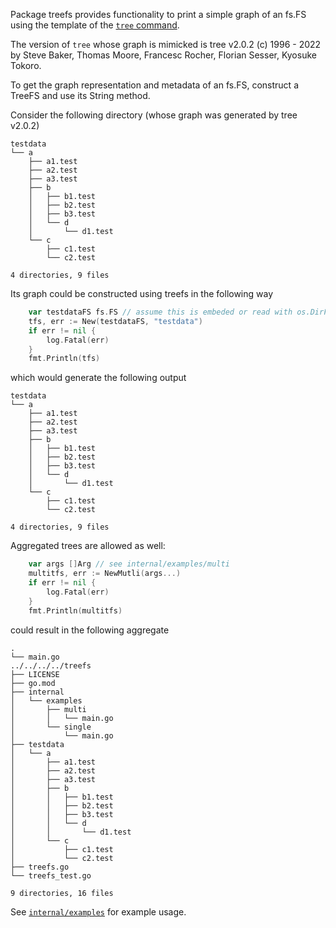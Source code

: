 Package treefs provides functionality to print a simple graph of an fs.FS using
the template of the [`tree` command](https://en.wikipedia.org/wiki/Tree_(command)).

The version of `tree` whose graph is mimicked is tree v2.0.2 (c) 1996 - 2022 by
Steve Baker, Thomas Moore, Francesc Rocher, Florian Sesser, Kyosuke Tokoro.

To get the graph representation and metadata of an fs.FS, construct a TreeFS
and use its String method.

Consider the following directory (whose graph was generated by tree v2.0.2)

    testdata
    └── a
        ├── a1.test
        ├── a2.test
        ├── a3.test
        ├── b
        │   ├── b1.test
        │   ├── b2.test
        │   ├── b3.test
        │   └── d
        │       └── d1.test
        └── c
            ├── c1.test
            └── c2.test

    4 directories, 9 files

Its graph could be constructed using treefs in the following way

```go
	var testdataFS fs.FS // assume this is embeded or read with os.DirFS
	tfs, err := New(testdataFS, "testdata")
	if err != nil {
		log.Fatal(err)
	}
	fmt.Println(tfs)
```

which would generate the following output

    testdata
    └── a
        ├── a1.test
        ├── a2.test
        ├── a3.test
        ├── b
        │   ├── b1.test
        │   ├── b2.test
        │   ├── b3.test
        │   └── d
        │       └── d1.test
        └── c
            ├── c1.test
            └── c2.test

    4 directories, 9 files

Aggregated trees are allowed as well:

```go
	var args []Arg // see internal/examples/multi
	multitfs, err := NewMutli(args...)
	if err != nil {
		log.Fatal(err)
	}
	fmt.Println(multitfs)
```

could result in the following aggregate

    .
    └── main.go
    ../../../../treefs
    ├── LICENSE
    ├── go.mod
    ├── internal
    │   └── examples
    │       ├── multi
    │       │   └── main.go
    │       └── single
    │           └── main.go
    ├── testdata
    │   └── a
    │       ├── a1.test
    │       ├── a2.test
    │       ├── a3.test
    │       ├── b
    │       │   ├── b1.test
    │       │   ├── b2.test
    │       │   ├── b3.test
    │       │   └── d
    │       │       └── d1.test
    │       └── c
    │           ├── c1.test
    │           └── c2.test
    ├── treefs.go
    └── treefs_test.go

    9 directories, 16 files

See [`internal/examples`](https://github.com/Algebra8/treefs/tree/main/internal/examples) for example usage.
